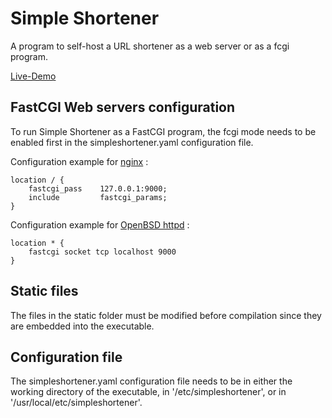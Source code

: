 # Simple Shortener

A program to self-host a URL shortener as a web server or as a fcgi program.

[Live-Demo](https://gmi.gd/)

## FastCGI Web servers configuration

To run Simple Shortener as a FastCGI program, the fcgi mode needs to be enabled
first in the simpleshortener.yaml configuration file.

Configuration example for [nginx](https://nginx.org/) :

```nginx
location / {
    fastcgi_pass    127.0.0.1:9000;
    include         fastcgi_params;
}
```

Configuration example for [OpenBSD httpd](https://man.openbsd.org/httpd.8) :

```nginx
location * {
    fastcgi socket tcp localhost 9000
}
```

## Static files

The files in the static folder must be modified before compilation since they
are embedded into the executable.

## Configuration file

The simpleshortener.yaml configuration file needs to be in either the working
directory of the executable, in '/etc/simpleshortener', or in
'/usr/local/etc/simpleshortener'.
